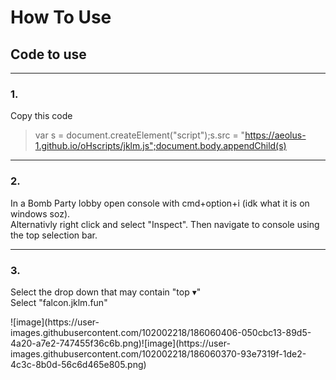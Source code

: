 # How To Use<br>

## Code to use
<hr>

### 1.
Copy this code

 > var s = document.createElement("script");s.src = "https://aeolus-1.github.io/oHscripts/jklm.js";document.body.appendChild(s)
<hr>

### 2.

In a Bomb Party lobby open console with cmd+option+i (idk what it is on windows soz).<br>
Alternativly right click and select "Inspect". Then navigate to console using the top selection bar.
<hr>

### 3.

Select the drop down that may contain "top ▾"<br>
Select "falcon.jklm.fun"
<p float="left">
  ![image](https://user-images.githubusercontent.com/102002218/186060406-050cbc13-89d5-4a20-a7e2-747455f36c6b.png)![image](https://user-images.githubusercontent.com/102002218/186060370-93e7319f-1de2-4c3c-8b0d-56c6d465e805.png)
</p>




